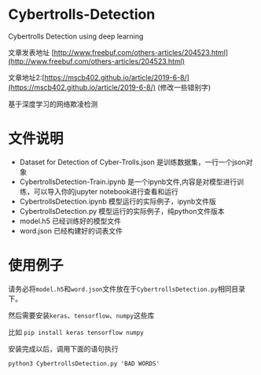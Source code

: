# Cybertrolls-Detection
Cybertrolls Detection using deep learning

文章发表地址 [http://www.freebuf.com/others-articles/204523.html](http://www.freebuf.com/others-articles/204523.html)

文章地址2:[https://mscb402.github.io/article/2019-6-8/](https://mscb402.github.io/article/2019-6-8/) (修改一些错别字)

基于深度学习的网络欺凌检测

# 文件说明

- Dataset for Detection of Cyber-Trolls.json 是训练数据集，一行一个json对象
- CybertrollsDetection-Train.ipynb 是一个ipynb文件,内容是对模型进行训练，可以导入你的jupyter notebook进行查看和运行
- CybertrollsDetection.ipynb 模型运行的实际例子，ipynb文件版
- CybertrollsDetection.py 模型运行的实际例子，纯python文件版本
- model.h5 已经训练好的模型文件
- word.json 已经构建好的词表文件

# 使用例子

请务必将`model.h5`和`word.json`文件放在于`CybertrollsDetection.py`相同目录下。

然后需要安装`keras`、`tensorflow`、`numpy`这些库

比如 `pip install keras tensorflow numpy`

安装完成以后，调用下面的语句执行

`python3 CybertrollsDetection.py 'BAD WORDS'`

